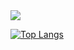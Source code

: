 
<picture>
<source
  srcset="https://github-readme-stats.vercel.app/api?username=zoi1op&show_icons=true&theme=radical"
  media="(prefers-color-scheme: dark)"
/>
<source
  srcset="https://github-readme-stats.vercel.app/api?username=zoi1op&show_icons=true"
  media="(prefers-color-scheme: dark), (prefers-color-scheme: no-preference)"
/>
<img src="https://github-readme-stats.vercel.app/api?username=zoi1op&show_icons=true" />
</picture>


[![Top Langs](https://github-readme-stats.vercel.app/api/top-langs/?username=zoi1op&layout=compact)](https://github.com/zoi1op/github-readme-stats)

